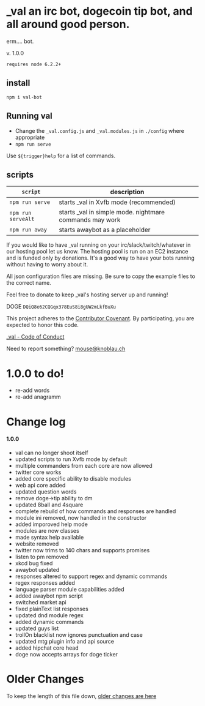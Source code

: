 # _val an irc bot, dogecoin tip bot, and all around good person.

erm.... bot.

v. 1.0.0

`requires node 6.2.2+`

## install

```
npm i val-bot
```

## Running val

+ Change the `_val.config.js` and `_val.modules.js` in `./config` where appropriate
+ `npm run serve`

Use `${trigger}help` for a list of commands.


## scripts


| `script` | description |
|----------|-------------|
| `npm run serve` | starts _val in Xvfb mode (recommended) |
| `npm run serveAlt` | starts _val in simple mode. nightmare commands may work |
| `npm run away` | starts awaybot as a placeholder |



If you would like to have _val running on your irc/slack/twitch/whatever in our hosting pool let us know.  The hosting pool is run on an EC2 instance and is funded only by donations.  It's a good way to have your bots running without having to worry about it.

All json configuration files are missing.  Be sure to copy the example files to the correct name.

Feel free to donate to keep _val's hosting server up and running!

DOGE `DQiQ8e62CQGqx378EuS8i8gUW2mLkfBuXu`

This project adheres to the [Contributor Covenant](http://contributor-covenant.org/). By participating, you are expected to honor this code.

[_val - Code of Conduct](https://github.com/mousemke/_val/blob/master/CODE_OF_CONDUCT.md)

Need to report something? [mouse@knoblau.ch](mailto:mouse@knoblau.ch)


1.0.0 to do!
=========
+ re-add words
+ re-add anagramm


Change log
==========

#### 1.0.0

+ val can no longer shoot itself
+ updated scripts to run Xvfb mode by default
+ multiple commanders from each core are now allowed
+ twitter core works
+ added core specific ability to disable modules
+ web api core added
+ updated question words
+ remove doge->tip ability to dm
+ updated 8ball and 4square
+ complete rebuild of how commands and responses are handled
+ module ini removed, now handled in the constructor
+ added imporoved help mode
+ modules are now classes
+ made syntax help available
+ website removed
+ twitter now trims to 140 chars and supports promises
+ listen to pm removed
+ xkcd bug fixed
+ awaybot updated
+ responses altered to support regex and dynamic commands
+ regex responses added
+ language parser module capabilities added
+ added awaybot npm script
+ switched market api
+ fixed plainText list responses
+ updated dnd module regex
+ added dynamic commands
+ updated guys list
+ trollOn blacklist now ignores punctuation and case
+ updated mtg plugin info and api source
+ added hipchat core head
+ doge now accepts arrays for doge ticker




Older Changes
=============

To keep the length of this file down, [older changes are here](./older_changes.md)

